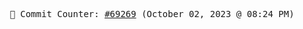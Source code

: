 <p align="center">
    <samp>
        📮 Commit Counter: <a href="https://github.com/Javascript-void0/Javascript-void0/commits/main">#69269</a> (October 02, 2023 @ 08:24 PM)
    </samp>
</p>